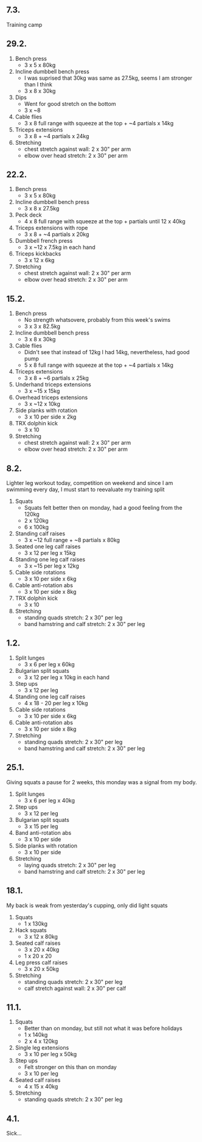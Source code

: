 ## 7.3.

Training camp

## 29.2.

1. Bench press
   - 3 x 5 x 80kg
2. Incline dumbbell bench press
   - I was suprised that 30kg was same as 27.5kg, seems I am stronger than I think
   - 3 x 8 x 30kg
3. Dips
   - Went for good stretch on the bottom
   - 3 x ~8
4. Cable flies
   - 3 x 8 full range with squeeze at the top + ~4 partials x 14kg
5. Triceps extensions
   - 3 x 8 + ~4 partials x 24kg
6. Stretching
   - chest stretch against wall: 2 x 30" per arm
   - elbow over head stretch: 2 x 30" per arm

## 22.2.

1. Bench press
   - 3 x 5 x 80kg
2. Incline dumbbell bench press
   - 3 x 8 x 27.5kg
3. Peck deck
   - 4 x 8 full range with squeeze at the top + partials until 12 x 40kg
4. Triceps extensions with rope
   - 3 x 8 + ~4 partials x 20kg
5. Dumbbell french press
   - 3 x ~12 x 7.5kg in each hand
6. Triceps kickbacks
   - 3 x 12 x 6kg
7. Stretching
   - chest stretch against wall: 2 x 30" per arm
   - elbow over head stretch: 2 x 30" per arm

## 15.2.

1. Bench press
   - No strength whatsovere, probably from this week's swims
   - 3 x 3 x 82.5kg
2. Incline dumbbell bench press
   - 3 x 8 x 30kg
3. Cable flies
   - Didn't see that instead of 12kg I had 14kg, nevertheless, had good pump
   - 5 x 8 full range with squeeze at the top + ~4 partials x 14kg
4. Triceps extensions
   - 3 x 8 + ~6 partials x 25kg
5. Underhand triceps extensions
   - 3 x ~15 x 15kg
6. Overhead triceps extensions
   - 3 x ~12 x 10kg
7. Side planks with rotation
   - 3 x 10 per side x 2kg
8. TRX dolphin kick
   - 3 x 10
9. Stretching
   - chest stretch against wall: 2 x 30" per arm
   - elbow over head stretch: 2 x 30" per arm

## 8.2.

Lighter leg workout today, competition on weekend and since I am swimming
every day, I must start to reevaluate my training split

1. Squats
   - Squats felt better then on monday, had a good feeling from the 120kg
   - 2 x 120kg
   - 6 x 100kg
2. Standing calf raises
   - 3 x ~12 full range + ~8 partials x 80kg
3. Seated one leg calf raises
   - 3 x 12 per leg x 15kg
4. Standing one leg calf raises
   - 3 x ~15 per leg x 12kg
5. Cable side rotations
   - 3 x 10 per side x 6kg
6. Cable anti-rotation abs
   - 3 x 10 per side x 8kg
7. TRX dolphin kick
   - 3 x 10
8. Stretching
   - standing quads stretch: 2 x 30" per leg
   - band hamstring and calf stretch: 2 x 30" per leg

## 1.2.

1. Split lunges
   - 3 x 6 per leg x 60kg
2. Bulgarian split squats
   - 3 x 12 per leg x 10kg in each hand
3. Step ups
   - 3 x 12 per leg
4. Standing one leg calf raises
   - 4 x 18 - 20 per leg x 10kg
5. Cable side rotations
   - 3 x 10 per side x 6kg
6. Cable anti-rotation abs
   - 3 x 10 per side x 8kg
7. Stretching
   - standing quads stretch: 2 x 30" per leg
   - band hamstring and calf stretch: 2 x 30" per leg

## 25.1.

Giving squats a pause for 2 weeks, this monday was a signal from my body.

1. Split lunges
   - 3 x 6 per leg x 40kg
2. Step ups
   - 3 x 12 per leg
3. Bulgarian split squats
   - 3 x 15 per leg
4. Band anti-rotation abs
   - 3 x 10 per side
5. Side planks with rotation
   - 3 x 10 per side
6. Stretching
   - laying quads stretch: 2 x 30" per leg
   - band hamstring and calf stretch: 2 x 30" per leg

## 18.1.

My back is weak from yesterday's cupping, only did light squats

1. Squats
   - 1 x 130kg
2. Hack squats
   - 3 x 12 x 80kg
3. Seated calf raises
   - 3 x 20 x 40kg
   - 1 x 20 x 20
4. Leg press calf raises
   - 3 x 20 x 50kg
5. Stretching
   - standing quads stretch: 2 x 30" per leg
   - calf stretch against wall: 2 x 30" per calf

## 11.1.

1. Squats
   - Better than on monday, but still not what it was before holidays
   - 1 x 140kg
   - 2 x 4 x 120kg
2. Single leg extensions
   - 3 x 10 per leg x 50kg
3. Step ups
   - Felt stronger on this than on monday
   - 3 x 10 per leg
4. Seated calf raises
   - 4 x 15 x 40kg
5. Stretching
   - standing quads stretch: 2 x 30" per leg

## 4.1.

Sick...
